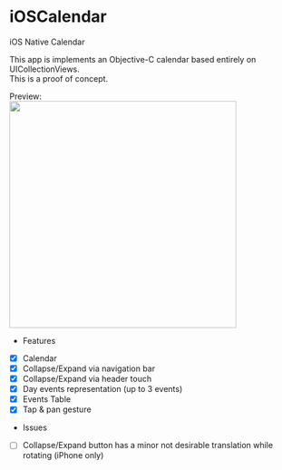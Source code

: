 # iOSCalendar
iOS Native Calendar<br/>

This app is implements an Objective-C calendar based entirely on UICollectionViews.<br/>
This is a proof of concept.<br/>

Preview:<br/>
<img src="https://github.com/RealFlow/iOSCalendar/blob/master/iOSCalendar/iOSCalendar/GIF/iosCalendar.gif" width="400" />


- Features
- [x] Calendar
- [x] Collapse/Expand via navigation bar
- [x] Collapse/Expand via header touch
- [x] Day events representation (up to 3 events)
- [x] Events Table
- [x] Tap & pan gesture

- Issues
- [ ] Collapse/Expand button has a minor not desirable translation while rotating (iPhone only)
